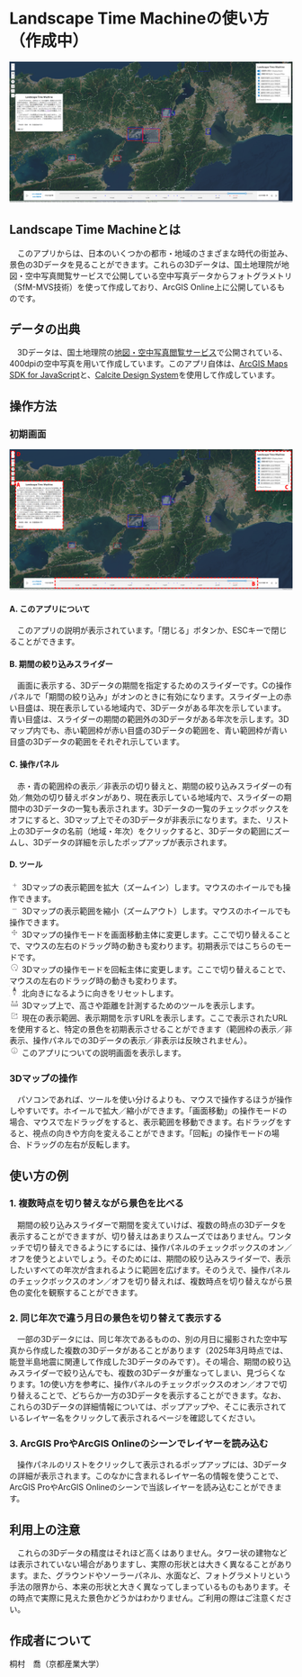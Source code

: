# Landscape Time Machineの使い方（作成中）
![初期画面](./images/default_screen.png)
## Landscape Time Machineとは
　このアプリからは、日本のいくつかの都市・地域のさまざまな時代の街並み、景色の3Dデータを見ることができます。これらの3Dデータは、国土地理院が地図・空中写真閲覧サービスで公開している空中写真データからフォトグラメトリ（SfM-MVS技術）を使って作成しており、ArcGIS Online上に公開しているものです。

## データの出典
　3Dデータは、国土地理院の[地図・空中写真閲覧サービス](https://mapps.gsi.go.jp/maplibSearch.do#1)で公開されている、400dpiの空中写真を用いて作成しています。このアプリ自体は、[ArcGIS Maps SDK for JavaScript](https://developers.arcgis.com/javascript/latest/)と、[Calcite Design System](https://developers.arcgis.com/calcite-design-system/)を使用して作成しています。

## 操作方法
### 初期画面
![操作画面の説明](./images/default_screen_tools.png)
#### A. このアプリについて
　このアプリの説明が表示されています。「閉じる」ボタンか、ESCキーで閉じることができます。
#### B. 期間の絞り込みスライダー
　画面に表示する、3Dデータの期間を指定するためのスライダーです。Cの操作パネルで「期間の絞り込み」がオンのときに有効になります。スライダー上の赤い目盛は、現在表示している地域内で、3Dデータがある年次を示しています。青い目盛は、スライダーの期間の範囲外の3Dデータがある年次を示します。3Dマップ内でも、赤い範囲枠が赤い目盛の3Dデータの範囲を、青い範囲枠が青い目盛の3Dデータの範囲をそれぞれ示しています。
#### C. 操作パネル
　赤・青の範囲枠の表示／非表示の切り替えと、期間の絞り込みスライダーの有効／無効の切り替えボタンがあり、現在表示している地域内で、スライダーの期間中の3Dデータの一覧も表示されます。3Dデータの一覧のチェックボックスをオフにすると、3Dマップ上でその3Dデータが非表示になります。また、リスト上の3Dデータの名前（地域・年次）をクリックすると、3Dデータの範囲にズームし、3Dデータの詳細を示したポップアップが表示されます。
#### D. ツール
<img alt="拡大" src="./images/tool_zoomin.png" width="18px"> 3Dマップの表示範囲を拡大（ズームイン）します。マウスのホイールでも操作できます。\
<img alt="縮小" src="./images/tool_zoomout.png" width="18px"> 3Dマップの表示範囲を縮小（ズームアウト）します。マウスのホイールでも操作できます。\
<img alt="画面移動" src="./images/tool_pan.png" width="18px"> 3Dマップの操作モードを画面移動主体に変更します。ここで切り替えることで、マウスの左右のドラッグ時の動きも変わります。初期表示ではこちらのモードです。\
<img alt="回転" src="./images/tool_rotate.png" width="18px"> 3Dマップの操作モードを回転主体に変更します。ここで切り替えることで、マウスの左右のドラッグ時の動きも変わります。\
<img alt="方向のリセット" src="./images/tool_resetnorth.png" width="18px"> 北向きになるように向きをリセットします。\
<img alt="計測" src="./images/tool_measurement.png" width="18px"> 3Dマップ上で、高さや距離を計測するためのツールを表示します。\
<img alt="URLの共有" src="./images/tool_urlshare.png" width="18px"> 現在の表示範囲、表示期間を示すURLを表示します。ここで表示されたURLを使用すると、特定の景色を初期表示させることができます（範囲枠の表示／非表示、操作パネルでの3Dデータの表示／非表示は反映されません）。\
<img alt="このアプリについて" src="./images/tool_info.png" width="18px"> このアプリについての説明画面を表示します。

### 3Dマップの操作
　パソコンであれば、ツールを使い分けるよりも、マウスで操作するほうが操作しやすいです。ホイールで拡大／縮小ができます。「画面移動」の操作モードの場合、マウスで左ドラッグをすると、表示範囲を移動できます。右ドラッグをすると、視点の向きや方向を変えることができます。「回転」の操作モードの場合、ドラッグの左右が反転します。

## 使い方の例
### 1. 複数時点を切り替えながら景色を比べる
　期間の絞り込みスライダーで期間を変えていけば、複数の時点の3Dデータを表示することができますが、切り替えはあまりスムーズではありません。ワンタッチで切り替えできるようにするには、操作パネルのチェックボックスのオン／オフを使うとよいでしょう。そのためには、期間の絞り込みスライダーで、表示したいすべての年次が含まれるように範囲を広げます。そのうえで、操作パネルのチェックボックスのオン／オフを切り替えれば、複数時点を切り替えながら景色の変化を観察することができます。
### 2. 同じ年次で違う月日の景色を切り替えて表示する
　一部の3Dデータには、同じ年次であるものの、別の月日に撮影された空中写真から作成した複数の3Dデータがあることがあります（2025年3月時点では、能登半島地震に関連して作成した3Dデータのみです）。その場合、期間の絞り込みスライダーで絞り込んでも、複数の3Dデータが重なってしまい、見づらくなります。1の使い方を参考に、操作パネルのチェックボックスのオン／オフで切り替えることで、どちらか一方の3Dデータを表示することができます。なお、これらの3Dデータの詳細情報については、ポップアップや、そこに表示されているレイヤー名をクリックして表示されるページを確認してください。
### 3. ArcGIS ProやArcGIS Onlineのシーンでレイヤーを読み込む
　操作パネルのリストをクリックして表示されるポップアップには、3Dデータの詳細が表示されます。このなかに含まれるレイヤー名の情報を使うことで、ArcGIS ProやArcGIS Onlineのシーンで当該レイヤーを読み込むことができます。

## 利用上の注意
　これらの3Dデータの精度はそれほど高くはありません。タワー状の建物などは表示されていない場合がありますし、実際の形状とは大きく異なることがあります。また、グラウンドやソーラーパネル、水面など、フォトグラメトリという手法の限界から、本来の形状と大きく異なってしまっているものもあります。その時点で実際に見えた景色かどうかはわかりません。ご利用の際はご注意ください。

## 作成者について
桐村　喬（京都産業大学）
